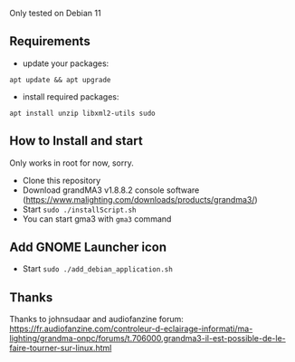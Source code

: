 Only tested on Debian 11

## Requirements
- update your packages:
```
apt update && apt upgrade
```

- install required packages:
```
apt install unzip libxml2-utils sudo
```

## How to Install and start

Only works in root for now, sorry.

- Clone this repository
- Download grandMA3 v1.8.8.2 console software (https://www.malighting.com/downloads/products/grandma3/)
- Start `sudo ./installScript.sh`
- You can start gma3 with `gma3` command

## Add GNOME Launcher icon

- Start `sudo ./add_debian_application.sh`

## Thanks

Thanks to johnsudaar and audiofanzine forum:
https://fr.audiofanzine.com/controleur-d-eclairage-informati/ma-lighting/grandma-onpc/forums/t.706000,grandma3-il-est-possible-de-le-faire-tourner-sur-linux.html
